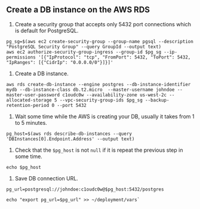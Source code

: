 ## Create a DB instance on the AWS RDS

1. Create a security group that accepts only 5432 port connections which is default for PostgreSQL.
  ```
  pg_sg=$(aws ec2 create-security-group --group-name pgsql --description "PostgreSQL Security Group" --query GroupId --output text)
  aws ec2 authorize-security-group-ingress --group-id $pg_sg --ip-permissions '[{"IpProtocol": "tcp", "FromPort": 5432, "ToPort": 5432, "IpRanges": [{"CidrIp": "0.0.0.0/0"}]}]'
  ```

1. Create a DB instance.
  ```
  aws rds create-db-instance --engine postgres --db-instance-identifier mydb --db-instance-class db.t2.micro  --master-username johndoe --master-user-password c1oudc0w --availability-zone us-west-2c --allocated-storage 5 --vpc-security-group-ids $pg_sg --backup-retention-period 0 --port 5432
  ```

1. Wait some time while the AWS is creating your DB, usually it takes from 1 to 5 minutes.
  ```
  pg_host=$(aws rds describe-db-instances --query 'DBInstances[0].Endpoint.Address' --output text)
  ```

1. Check that the `$pg_host` is not `null` if it is repeat the previous step in some time.
  ```
  echo $pg_host
  ```

1. Save DB connection URL.
  ```
  pg_url=postgresql://johndoe:c1oudc0w@$pg_host:5432/postgres

  echo "export pg_url=$pg_url" >> ~/deployment/vars`
  ```
